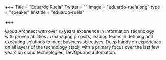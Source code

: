 +++
Title = "Eduardo Ruela"
Twitter = ""
image = "eduardo-ruela.png"
type = "speaker"
linktitle = "eduardo-ruela"

+++

Cloud Architect with over 15 years experience in Information Technology with proven abilities in managing projects, leading teams in defining and executing solutions to meet business objectives. Deep hands on experience on all layers of the technology stack, with a primary focus over the last few years on cloud technologies, DevOps and automation.
